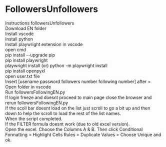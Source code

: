# FollowersUnfollowers
Instructions followersUnfollowers <br>
Download EN folder <br>
Install vscode <br>
Install python <br>
Install playwright extension in vscode <br>
open cmd <br>
pip install --upgrade pip <br>
pip install playwright <br>
playwright install (or) python -m playwright install <br>
pip install openpyxl <br>
open user.txt file <br>
Insert [usename password followers number following number] after = <br>
Open folder in vscode <br>
Run followersFollowingEN.py <br>
If login freeze and doesnt proceed to main page close the browser and rerun followersFollowingEN.py <br>
If the scoll bar doesnt load on the list just scroll to go a bit up and then down to help the scroll to load the rest of the list names. <br>
When the script completed. <br>
If the FILTER formula doesnt work (due to old excel version). <br>
Open the excel. Choose the Columns A & B. Then click Conditional Formatting > Highlight Cells Rules > Duplicate Values > Choose Unique and ok.
